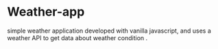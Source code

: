# Weather-app
simple weather application developed with vanilla javascript, and uses a weather API to get data about weather condition .
